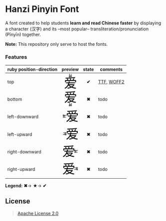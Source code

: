 # Hanzi Pinyin Font

A font created to help students **learn and read Chinese faster** by displaying a character (汉字) and its –most popular– transliteration/pronunciation (Pīnyīn) together.

**Note:** This repository only serve to host the fonts.

### Features

| ruby position-direction | preview | state | comments
| --- | :---: | :---: | --- |
| top | ![top](images/annotation-top.png)  | **✔** | [TTF](Hanzi-Pinyin-Font.top.ttf), [WOFF2](Hanzi-Pinyin-Font.top.woff2)
| bottom| ![bottom](images/annotation-bottom.png)  | **✖** | todo
| left-downward| ![left-downward](images/annotation-left-downward.png)  | **✖** | todo
| left-upward| ![left-upward](images/annotation-left-upward.png)  | **✖** | todo
| right-downward| ![right-downward](images/annotation-right-downward.png)  | **✖** | todo
| right-upward| ![right-upward](images/annotation-right-upward.png)  | **✖** | todo

**Legend:**
**✖**→
**★**→
**✔**

## License

> [Apache License 2.0](http://choosealicense.com/licenses/apache-2.0/)
